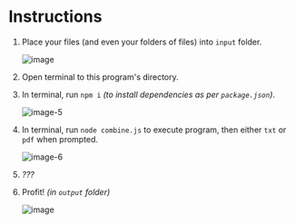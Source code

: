 # Instructions

1.  Place your files (and even your folders of files) into `input` folder.

    ![image](https://github.com/user-attachments/assets/a3db5eec-68fd-4cd7-a31c-fd75fc69de1b)

2.  Open terminal to this program's directory.

3.  In terminal, run `npm i` _(to install dependencies as per `package.json`)_.

    ![image-5](https://github.com/user-attachments/assets/9adf339e-5138-4369-b0eb-a1b5ca8b5ec6)

4.  In terminal, run `node combine.js` to execute program, then either `txt` or `pdf` when prompted.

    ![image-6](https://github.com/user-attachments/assets/41269cf3-02cc-4e63-b695-b5e066d3a25d)

5.  _???_

6.  Profit! _(in `output` folder)_

    ![image](https://github.com/user-attachments/assets/6f015769-8399-4f30-b8ec-cc3e37f14942)
